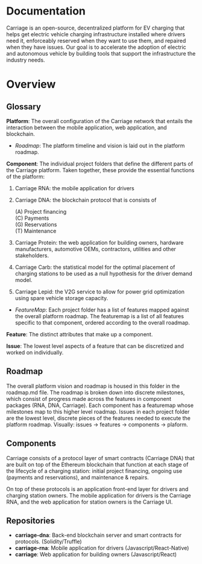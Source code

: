 # Documentation
Carriage is an open-source, decentralized platform for EV charging that helps get electric vehicle charging infrastructure installed where drivers need it, enforceably reserved when they want to use them, and repaired when they have issues. Our goal is to accelerate the adoption of electric and autonomous vehicle by building tools that support the infrastructure the industry needs.

# Overview

## Glossary
**Platform**: The overall configuration of the Carriage network that entails the interaction between the mobile application, web application, and blockchain.  
- *Roadmap*: The platform timeline and vision is laid out in the platform roadmap.

**Component**: The individual project folders that define the different parts of the Carriage platform. Taken together, these provide the essential functions of the platform: 
1) Carriage RNA: the mobile application for drivers
2) Carriage DNA: the blockchain protocol that is consists of 

    (A) Project financing  
    (C) Payments  
    (G) Reservations  
    (T) Maintenance  
3) Carriage Protein: the web application for building owners, hardware manufacturers, automotive OEMs, contractors, utilities and other stakeholders.
4) Carriage Carb: the statistical model for the optimal placement of charging stations to be used as a null hypothesis for the driver demand model.
5) Carriage Lepid: the V2G service to allow for power grid optimization using spare vehicle storage capacity.
- *FeatureMap*: Each project folder has a list of features mapped against the overall platform roadmap. The featuremap is a list of all features specific to that component, ordered according to the overall roadmap.

**Feature**: The distinct attributes that make up a component.

**Issue**: The lowest level aspects of a feature that can be discretized and worked on individually.


## Roadmap 
The overall platform vision and roadmap is housed in this folder in the roadmap.md file. The roadmap is broken down into discrete milestones, which consist of progress made across the features in component packages (RNA, DNA, Carriage). Each component has a featuremap whose milestones map to this higher level roadmap. Issues in each project folder are the lowest level, discrete pieces of the features needed to execute the platform roadmap. Visually: issues -> features -> components -> plaform.

## Components
Carriage consists of a protocol layer of smart contracts (Carriage DNA) that are built on top of the Ethereum blockchain that function at each stage of the lifecycle of a charging station: initial project financing, ongoing use (payments and reservations), and maintenance & repairs.

On top of these protocols is an application front-end layer for drivers and charging station owners. The mobile application for drivers is the Carriage RNA, and the web application for station owners is the Carriage UI.

## Repositories
- **carriage-dna**: Back-end blockchain server and smart contracts for protocols. (Solidity/Truffle)  
- **carriage-rna**: Mobile application for drivers (Javascript/React-Native)  
- **carriage**: Web application for building owners (Javascript/React)  


